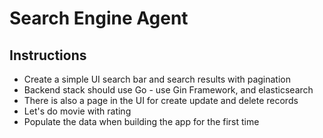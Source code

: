 # Search Engine Agent

## Instructions
- Create a simple UI search bar and search results with pagination
- Backend stack should use Go - use Gin Framework, and elasticsearch
- There is also a page in the UI for create update and delete records
- Let's do movie with rating
- Populate the data when building the app for the first time